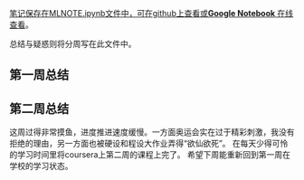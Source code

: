 <u>笔记保存在MLNOTE.ipynb文件中，可在github上查看或[**Google Notebook**](https://colab.research.google.com/notebook) 在线查看</u>。

总结与疑惑则将分周写在此文件中。

## 第一周总结
## 第二周总结
  这周过得非常摸鱼，进度推进速度缓慢。一方面奥运会实在过于精彩刺激，我没有拒绝的理由，另一方面也被硬设和程设大作业弄得“欲仙欲死”。
  在每天少得可怜的学习时间里将coursera上第二周的课程上完了。
  希望下周能重新回到第一周在学校的学习状态。
